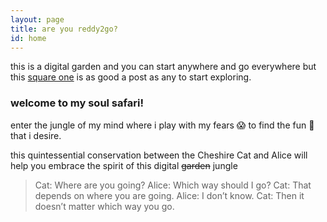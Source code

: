 ```yaml
---
layout: page
title: are you reddy2go?
id: home
---
```


<section class="callout">
	this is a digital garden and you can start anywhere and go everywhere but this <a href="/square-one" class="internal-link">square one</a> is as good a post as any to start exploring.
</section>

### welcome to my soul safari! 
enter the jungle of my mind where i play with my fears 😱 to find the fun 🤩 that i desire.

this quintessential conservation between the Cheshire Cat and Alice will help you embrace the spirit of this digital ~~garden~~ jungle

> Cat: Where are you going?
Alice: Which way should I go?
Cat: That depends on where you are going.
Alice: I don’t know.
Cat: Then it doesn’t matter which way you go.